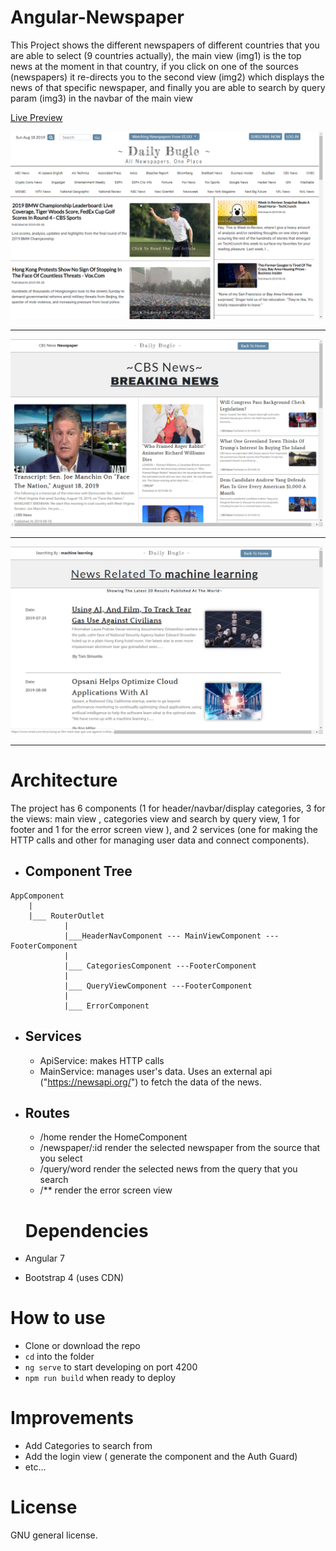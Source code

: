 # Angular-Newspaper

This Project shows the different newspapers of different countries that you are able to select (9 countries actually), the main view (img1) is the top news at the moment in that country, if you click on one of the sources (newspapers) it re-directs you to the second view (img2) which displays the news of that specific newspaper, and finally you are able to search by query param (img3) in the navbar of the main view

<a href="#">Live Preview</a>

<img src="src/assets/preview1.png" height=300 >
<hr>
<img src="src/assets/preview2.png" height=300>
<hr>
<img src="src/assets/preview3.png" height=300>
<hr>

# Architecture

The project has 6 components (1 for header/navbar/display categories, 3 for the views: main view , categories view and search by query view, 1 for footer  and 1 for the error screen view ), and  2 services (one for making the HTTP calls and other for managing user data and connect components).

- ## Component Tree
```
AppComponent
    |
    |___ RouterOutlet
            |
            |___HeaderNavComponent --- MainViewComponent ---FooterComponent
            |
            |___ CategoriesComponent ---FooterComponent
            |
            |___ QueryViewComponent ---FooterComponent
            |
            |___ ErrorComponent
```         

- ## Services

    - ApiService: makes HTTP calls
    - MainService: manages user's data. Uses an external api ("https://newsapi.org/") to fetch the data of the news.

- ## Routes
    - /home  render the HomeComponent
    - /newspaper/:id render the selected newspaper from the source that you select
    - /query/word render the selected news from the query that you search
    - /** render the error screen view

    # Dependencies

- Angular 7
- Bootstrap 4 (uses CDN)

# How to use
- Clone or download the repo
- `cd` into the folder
- `ng serve` to start developing on port 4200
- `npm run build` when ready to deploy

# Improvements
- Add Categories to search from
- Add the login view ( generate the component and the Auth Guard)
- etc...

# License

GNU general license.